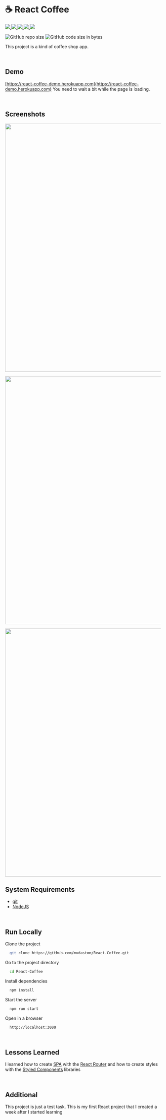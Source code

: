 # :coffee: React Coffee


<div>

<a href="https://reactjs.org" target="_blank">
<img src="https://img.shields.io/badge/React-17.0.2-61DAFB?style=for-the-badge&logo=React">
</a>

<a href="https://reactrouter.com/" target="_blank">
<img src="https://img.shields.io/badge/React%20Router-6.2.1-CA4245?style=for-the-badge&logo=React%20Router">
</a>

<a href="https://styled-components.com/" target="_blank">
<img src="https://img.shields.io/badge/Styled%20Components-5.3.3-DB7093?style=for-the-badge&logo=styled-components">
</a>

<a href="https://prettier.io/" target="_blank">
<img src="https://img.shields.io/badge/Prettier-2.7.1-F7B93E?style=for-the-badge&logo=Prettier">
</a>

<a href="https://webpack.js.org/" target="_blank">
<img src="https://img.shields.io/badge/Webpack-5.68.0-8DD6F9?style=for-the-badge&logo=Webpack">
</a>

</div>

<p>

![GitHub repo size](https://img.shields.io/github/repo-size/mudaston/React-Coffee?style=for-the-badge)
![GitHub code size in bytes](https://img.shields.io/github/languages/code-size/mudaston/React-coffee?style=for-the-badge)

</p>

This project is a kind of coffee shop app.

<br/>

## Demo

[https://react-coffee-demo.herokuapp.com](https://react-coffee-demo.herokuapp.com) You need to wait a bit while the page is loading.

<br/>

## Screenshots

<p align="center">
<img style="object-fit:contain;"
     src="https://user-images.githubusercontent.com/64277973/178553882-6f441a1a-6125-415d-8a82-be2c03917e80.png"
     width="800"
/>
</p>

<p align="center">
<img src="https://user-images.githubusercontent.com/64277973/178553721-c59abd7f-c311-46e5-99d6-b19a6e79b055.png"
     width="800"
/>
</p>

<p align="center">
<img src="https://user-images.githubusercontent.com/64277973/178554221-5300880e-a273-4b16-8e68-0366740d208d.png"
     width="800"
/>
</p>

## System Requirements

- [git](https://git-scm.com/)
- [NodeJS](https://nodejs.org/en/)

<br/>

## Run Locally

Clone the project

```bash
  git clone https://github.com/mudaston/React-Coffee.git
```

Go to the project directory

```bash
  cd React-Coffee
```

Install dependencies

```bash
  npm install
```

Start the server

```bash
  npm run start
```

Open in a browser

```bash
  http://localhost:3000
```

<br/>

## Lessons Learned

I learned how to create [SPA](https://en.wikipedia.org/wiki/Single-page_application) with the [React Router](https://reactrouter.com/) and how to create styles with the [Styled Components](https://styled-components.com/) libraries

<br/>

## Additional

This project is just a test task. This is my first React project that I created a week after I started learning
